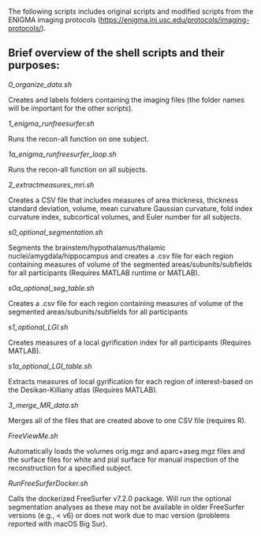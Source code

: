 The following scripts includes original scripts and modified scripts from the ENIGMA imaging protocols (https://enigma.ini.usc.edu/protocols/imaging-protocols/).

## Brief overview of the shell scripts and their purposes:

_0_organize_data.sh_

Creates and labels folders containing the imaging files (the folder names will be important for the other scripts).

_1_enigma_runfreesurfer.sh_

Runs the recon-all function on one subject.

_1a_enigma_runfreesurfer_loop.sh_

Runs the recon-all function on all subjects.

_2_extractmeasures_mri.sh_

Creates a CSV file that includes measures of area thickness, thickness standard deviation, volume, mean curvature Gaussian curvature, fold index curvature index, subcortical volumes, and Euler number for all subjects.

_s0_optional_segmentation.sh_

Segments the brainstem/hypothalamus/thalamic nuclei/amygdala/hippocampus and creates a .csv file for each region containing measures of volume of the segmented areas/subunits/subfields for all participants (Requires MATLAB runtime or MATLAB).

_s0a_optional_seg_table.sh_

Creates a .csv file for each region containing measures of volume of the segmented areas/subunits/subfields for all participants

_s1_optional_LGI.sh_

Creates measures of a local gyrification index for all participants (Requires MATLAB).

_s1a_optional_LGI_table.sh_

Extracts measures of local gyrification for each region of interest-based on the Desikan-Killiany atlas (Requires MATLAB).

_3_merge_MR_data.sh_

Merges all of the files that are created above to one CSV file (requires R).

_FreeViewMe.sh_

Automatically loads the volumes orig.mgz and aparc+aseg.mgz files and the surface files for white and pial surface for manual inspection of the reconstruction for a specified subject.  

_RunFreeSurferDocker.sh_

Calls the dockerized FreeSurfer v7.2.0 package. Will run the optional segmentation analyses as these may not be available in older FreeSurfer versions (e.g., < v6) or does not work due to mac version (problems reported with macOS Big Sur).   
